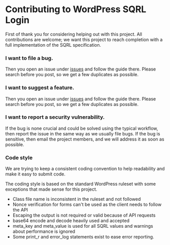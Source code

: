 # Contributing to WordPress SQRL Login

First of thank you for considering helping out with this project. All contributions are welcome; we want this project to 
reach completion with a full implementation of the SQRL specification.

### I want to file a bug.

Then you open an issue under [issues](https://github.com/kalaspuffar/wordpress-sqrl-login/issues) and follow the guide there. Please search before you post, so we get a few duplicates as possible.

### I want to suggest a feature.

Then you open an issue under [issues](https://github.com/kalaspuffar/wordpress-sqrl-login/issues) and follow the guide there. Please search before you post, so we get a few duplicates as possible.

### I want to report a security vulnerability.

If the bug is none crucial and could be solved using the typical workflow, then report the issue in the same way as we usually file bugs. If the bug is sensitive, then email the project members, and we will address it as soon as possible.

### Code style

We are trying to keep a consistent coding convention to help readability and make it easy to submit code.

The coding style is based on the standard WordPress ruleset with some exceptions that
made sense for this project.

* Class file name is inconsistent in the ruleset and not followed
* Nonce verification for forms can't be used as the client needs to follow the API
* Escaping the output is not required or valid because of API requests
* base64 encode and decode heavily used and accepted
* meta_key and meta_value is used for all SQRL values and warnings about performance is ignored
* Some print_r and error_log statements exist to ease error reporting.